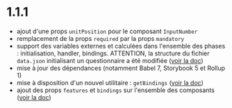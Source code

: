 # 1.1.1

- ajout d'une props `unitPosition` pour le composant `InputNumber`
- remplacement de la props `required` par la props `mandatory`
- support des variables externes et calculées dans l'ensemble des phases : initialisation, handler, bindings. ATTENTION, la structure du fichier `data.json` initialisant un questionnaire a été modifiée ([voir la doc](utils/init-questionnaire.md))
- mise à jour des dépendances (notamment Babel 7, Storybook 5 et Rollup 1)
- mise à disposition d'un nouvel utilitaire : `getBindings` ([voir la doc](utils/bindings.md))
- ajout des props `features` et `bindings` sur l'ensemble des composants ([voir la doc](usage.md))
